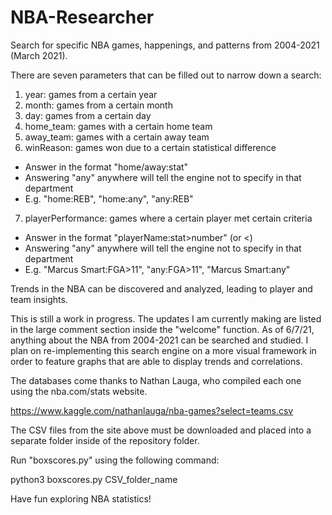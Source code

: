 # NBA-Researcher
Search for specific NBA games, happenings, and patterns from 2004-2021 (March 2021).

There are seven parameters that can be filled out to narrow down a search:

1. year: games from a certain year
2. month: games from a certain month
3. day: games from a certain day
4. home_team: games with a certain home team
5. away_team: games with a certain away team
6. winReason: games won due to a certain statistical difference 
  - Answer in the format "home/away:stat"
  - Answering "any" anywhere will tell the engine not to specify in that department
  - E.g. "home:REB", "home:any", "any:REB"
7. playerPerformance: games where a certain player met certain criteria
  - Answer in the format "playerName:stat>number" (or <)
  - Answering "any" anywhere will tell the engine not to specify in that department
  - E.g. "Marcus Smart:FGA>11", "any:FGA>11", "Marcus Smart:any"

Trends in the NBA can be discovered and analyzed, leading to player and team insights.

This is still a work in progress. The updates I am currently making are listed in the large comment section 
inside the "welcome" function. As of 6/7/21, anything about the NBA from 2004-2021 can be searched and studied.
I plan on re-implementing this search engine on a more visual framework in order to feature graphs that are able 
to display trends and correlations.

The databases come thanks to Nathan Lauga, who compiled each one using the nba.com/stats website.

https://www.kaggle.com/nathanlauga/nba-games?select=teams.csv

The CSV files from the site above must be downloaded and placed into a separate folder inside of the 
repository folder.

Run "boxscores.py" using the following command:

python3 boxscores.py CSV_folder_name

Have fun exploring NBA statistics!
